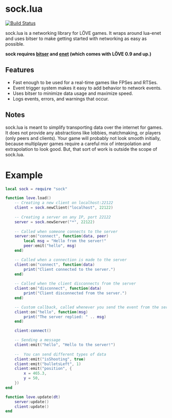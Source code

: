 # sock.lua

[![Build Status](https://travis-ci.org/camchenry/sock.lua.svg?branch=master)](https://travis-ci.org/camchenry/sock.lua)

sock.lua is a networking library for LÖVE games. It wraps around lua-enet
and uses bitser to make getting started with networking as easy as possible.

**sock requires [bitser](https://github.com/gvx/bitser) and [enet](https://github.com/leafo/lua-enet) (which comes with LÖVE 0.9 and up.)**

## Features

- Fast enough to be used for a real-time games like FPSes and RTSes.
- Event trigger system makes it easy to add behavior to network events.
- Uses bitser to minimize data usage and maximize speed.
- Logs events, errors, and warnings that occur.

## Notes

sock.lua is meant to simplify transporting data over the internet for games. It
does not provide any abstractions like lobbies, matchmaking, or players 
(only peers and clients). Your game will probably not look smooth initially, because multiplayer games require
a careful mix of interpolation and extrapolation to look good. But, that sort of work is outside the scope of sock.lua.

# Example

```lua
local sock = require "sock"

function love.load()
    -- Creating a new client on localhost:22122
    client = sock.newClient("localhost", 22122)
    
    -- Creating a server on any IP, port 22122
    server = sock.newServer("*", 22122)
    
    -- Called when someone connects to the server
    server:on("connect", function(data, peer)
        local msg = "Hello from the server!"
        peer:emit("hello", msg)
    end)

    -- Called when a connection is made to the server
    client:on("connect", function(data)
        print("Client connected to the server.")
    end)
    
    -- Called when the client disconnects from the server
    client:on("disconnect", function(data)
        print("Client disconnected from the server.")
    end)

    -- Custom callback, called whenever you send the event from the server
    client:on("hello", function(msg)
        print("The server replied: " .. msg)
    end)

    client:connect()

    -- Sending a message
    client:emit("hello", "Hello to the server!")
    
    --  You can send different types of data
    client:emit("isShooting", true)
    client:emit("bulletsLeft", 1)
    client:emit("position", {
        x = 465.3,
        y = 50,
    })
end

function love.update(dt)
    server:update()
    client:update()
end

```
